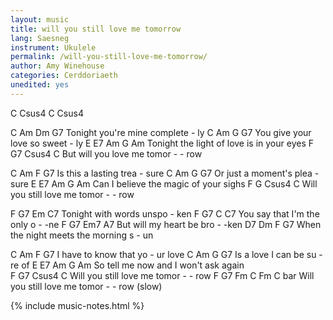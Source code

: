 ```yaml
---
layout: music
title: will you still love me tomorrow
lang: Saesneg
instrument: Ukulele
permalink: /will-you-still-love-me-tomorrow/
author: Amy Winehouse
categories: Cerddoriaeth
unedited: yes
---
```


C  Csus4  C  Csus4

C              Am         Dm     G7 
Tonight you're mine   complete - ly 
C             Am        G       G7
You give your love   so sweet - ly 
    E        E7       Am      G       Am 
Tonight  the light of love is in your eyes 
F              G7        Csus4   C 
  But will you love me tomor - - row 
 
C         Am      F      G7 
Is this a lasting trea - sure 
C         Am       G      G7 
Or just a moment's plea - sure 
E        E7        Am    G       Am 
 Can I believe the magic of your sighs 
F              G           Csus4   C 
  Will you still love me tomor - - row 
 
 
F            G7      Em    C7
Tonight with words unspo - ken 
F              G7           C    C7
  You say that I'm the only o - -ne 
F             G7       Em7    A7 
  But will my heart be bro - -ken 
         D7              Dm      F   G7 
When the night meets the morning s - un 
 
 
C           Am         F       G7 
  I have to know  that yo - ur love 
C            Am        G       G7 
  Is a love I  can  be su - re of 
E            E7      Am      G    Am 
  So tell me now and I won't ask again  
F               G7           Csus4   C 
  Will you still   love me tomor - - row 
F                G7        Fm      C     Fm    C bar
  Will you still love me tomor - - row 
                           (slow)

{% include music-notes.html %}